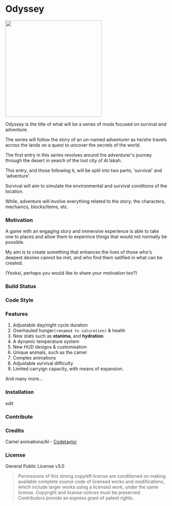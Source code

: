 # Odyssey

<img src="https://i.imgur.com/cqCjEMF.png" width="300" height="300" />

Odyssey is the title of what will be a series of mods focused on survival and adventure.

The series will follow the story of an un-named adventurer as he/she travels across the lands on a quest to uncover the secrets of the world.

The first entry in this series revolves around the adventurer's journey through the desert in search of the lost city of Al Iskah.

This entry, and those following it, will be split into two parts; 'survival' and 'adventure'.

Survival will aim to simulate the environmental and survival conditions of the location.

While, adventure will involve everything related to the story; the characters, mechanics, blocks/items, etc.


### Motivation

A game with an engaging story and immersive experience is able to take one to places and allow them to experince things that would not normally be possible. 

My aim is to create something that enhances the lives of those who's deepest desires cannot be met, and who find them satified in what can be created.

(Yooksi, perhaps you would like to share your motivation too?)


### Build Status


### Code Style


### Features

1. Adjustable day/night cycle duration
2. Overhauled hunger`(renamed to saturation)` & health
3. New stats such as **stanima**, and **hydration**.
4. A dynamic temperature system
5. New HUD designs & customisation 
6. Unique animals, such as the camel
8. Complex animations
9. Adjustable survival difficulty
10. Limited carryign capacity, with means of expansion.

And many more...


### Installation

edit

### Contribute


### Credits

Camel animations/AI - [Codetaylor](https://github.com/codetaylor)


### License

General Public License v3.0

> Permissions of this strong copyleft license are conditioned on making available complete source code of licensed works and modifications, which include larger works using a licensed work, under the same license. Copyright and license notices must be preserved. Contributors provide an express grant of patent rights.
